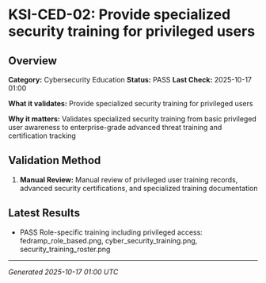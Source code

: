 # KSI-CED-02: Provide specialized security training for privileged users

## Overview

**Category:** Cybersecurity Education
**Status:** PASS
**Last Check:** 2025-10-17 01:00

**What it validates:** Provide specialized security training for privileged users

**Why it matters:** Validates specialized security training from basic privileged user awareness to enterprise-grade advanced threat training and certification tracking

## Validation Method

1. **Manual Review:** Manual review of privileged user training records, advanced security certifications, and specialized training documentation

## Latest Results

- PASS Role-specific training including privileged access: fedramp_role_based.png, cyber_security_training.png, security_training_roster.png

---
*Generated 2025-10-17 01:00 UTC*